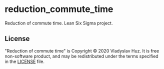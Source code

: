 # reduction_commute_time
Reduction of commute time. Lean Six Sigma project.

License
-------

"Reduction of commute time" is Copyright © 2020 Vladyslav Huz. It is free non-software product, and may be redistributed under the terms specified in the
[LICENSE] file.

[LICENSE]: https://github.com/vhuz/reduction_commute_time/edit/master/LICENSE
